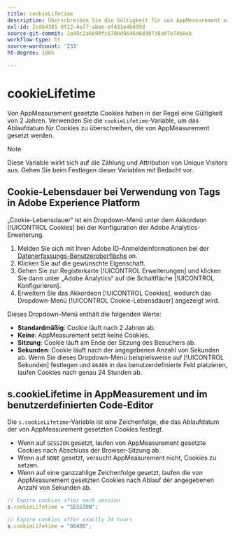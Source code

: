 ```yaml
---
title: cookieLifetime
description: Überschreiben Sie die Gültigkeit für von AppMeasurement erstellte Cookies.
exl-id: 2cd64301-9f12-4e77-abae-af431e4b499d
source-git-commit: 1a49c2a6d90fc670bd0646d6d40738a87b74b8eb
workflow-type: ht
source-wordcount: '233'
ht-degree: 100%

---
```


# cookieLifetime

Von AppMeasurement gesetzte Cookies haben in der Regel eine Gültigkeit von 2 Jahren. Verwenden Sie die `cookieLifetime`-Variable, um das Ablaufdatum für Cookies zu überschreiben, die von AppMeasurement gesetzt werden.

>[!NOTE]
>
>Diese Variable wirkt sich auf die Zählung und Attribution von Unique Visitors aus. Gehen Sie beim Festlegen dieser Variablen mit Bedacht vor.

## Cookie-Lebensdauer bei Verwendung von Tags in Adobe Experience Platform

„Cookie-Lebensdauer“ ist ein Dropdown-Menü unter dem Akkordeon [!UICONTROL Cookies] bei der Konfiguration der Adobe Analytics-Erweiterung.

1. Melden Sie sich mit Ihren Adobe ID-Anmeldeinformationen bei der [Datenerfassungs-Benutzeroberfläche](https://experience.adobe.com/data-collection) an.
1. Klicken Sie auf die gewünschte Eigenschaft.
1. Gehen Sie zur Registerkarte [!UICONTROL Erweiterungen] und klicken Sie dann unter „Adobe Analytics“ auf die Schaltfläche [!UICONTROL Konfigurieren].
1. Erweitern Sie das Akkordeon [!UICONTROL Cookies], wodurch das Dropdown-Menü [!UICONTROL Cookie-Lebensdauer] angezeigt wird.

Dieses Dropdown-Menü enthält die folgenden Werte:

* **Standardmäßig**: Cookie läuft nach 2 Jahren ab.
* **Keine**: AppMeasurement setzt keine Cookies.
* **Sitzung**: Cookie läuft am Ende der Sitzung des Besuchers ab.
* **Sekunden**: Cookie läuft nach der angegebenen Anzahl von Sekunden ab. Wenn Sie dieses Dropdown-Menü beispielsweise auf [!UICONTROL Sekunden] festlegen und `86400` in das benutzerdefinierte Feld platzieren, laufen Cookies nach genau 24 Stunden ab.

## s.cookieLifetime in AppMeasurement und im benutzerdefinierten Code-Editor

Die `s.cookieLifetime`-Variable ist eine Zeichenfolge, die das Ablaufdatum der von AppMeasurement gesetzten Cookies festlegt.

* Wenn auf `SESSION` gesetzt, laufen von AppMeasurement gesetzte Cookies nach Abschluss der Browser-Sitzung ab.
* Wenn auf `NONE` gesetzt, versucht AppMeasurement nicht, Cookies zu setzen.
* Wenn auf eine ganzzahlige Zeichenfolge gesetzt, laufen die von AppMeasurement gesetzten Cookies nach Ablauf der angegebenen Anzahl von Sekunden ab.

```js
// Expire cookies after each session
s.cookieLifetime = "SESSION";

// Expire cookies after exactly 24 hours
s.cookieLifetime = "86400";
```
